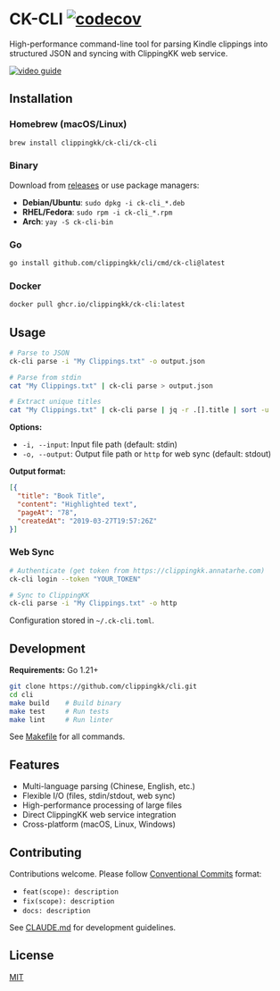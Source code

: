 # CK-CLI [![codecov](https://codecov.io/gh/clippingkk/cli/branch/master/graph/badge.svg?token=68N24T6T9P)](https://codecov.io/gh/clippingkk/cli)

High-performance command-line tool for parsing Kindle clippings into structured JSON and syncing with ClippingKK web service.

[![video guide](http://img.youtube.com/vi/y4pgU9zIpxA/0.jpg)](http://www.youtube.com/watch?v=y4pgU9zIpxA "ClippingKK 命令行工具上传使用")

## Installation

### Homebrew (macOS/Linux)
```bash
brew install clippingkk/ck-cli/ck-cli
```

### Binary
Download from [releases](https://github.com/clippingkk/cli/releases) or use package managers:
- **Debian/Ubuntu**: `sudo dpkg -i ck-cli_*.deb`
- **RHEL/Fedora**: `sudo rpm -i ck-cli_*.rpm`
- **Arch**: `yay -S ck-cli-bin`

### Go
```bash
go install github.com/clippingkk/cli/cmd/ck-cli@latest
```

### Docker
```bash
docker pull ghcr.io/clippingkk/ck-cli:latest
```

## Usage

```bash
# Parse to JSON
ck-cli parse -i "My Clippings.txt" -o output.json

# Parse from stdin
cat "My Clippings.txt" | ck-cli parse > output.json

# Extract unique titles
cat "My Clippings.txt" | ck-cli parse | jq -r .[].title | sort -u
```

**Options:**
- `-i, --input`: Input file path (default: stdin)
- `-o, --output`: Output file path or `http` for web sync (default: stdout)

**Output format:**
```json
[{
  "title": "Book Title",
  "content": "Highlighted text",
  "pageAt": "78",
  "createdAt": "2019-03-27T19:57:26Z"
}]
```
### Web Sync

```bash
# Authenticate (get token from https://clippingkk.annatarhe.com)
ck-cli login --token "YOUR_TOKEN"

# Sync to ClippingKK
ck-cli parse -i "My Clippings.txt" -o http
```

Configuration stored in `~/.ck-cli.toml`.

## Development

**Requirements:** Go 1.21+

```bash
git clone https://github.com/clippingkk/cli.git
cd cli
make build    # Build binary
make test     # Run tests
make lint     # Run linter
```

See [Makefile](./Makefile) for all commands.

## Features

- Multi-language parsing (Chinese, English, etc.)
- Flexible I/O (files, stdin/stdout, web sync)
- High-performance processing of large files
- Direct ClippingKK web service integration
- Cross-platform (macOS, Linux, Windows)

## Contributing

Contributions welcome. Please follow [Conventional Commits](https://www.conventionalcommits.org/) format:
- `feat(scope): description`
- `fix(scope): description`
- `docs: description`

See [CLAUDE.md](./CLAUDE.md) for development guidelines.

## License
[MIT](https://choosealicense.com/licenses/mit/)
